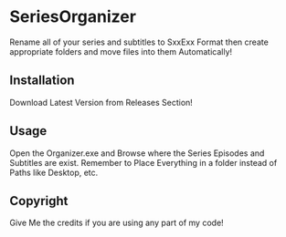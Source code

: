 # SeriesOrganizer
Rename all of your series and subtitles to SxxExx Format then create appropriate folders and move files into them Automatically!
## Installation
Download Latest Version from Releases Section!
## Usage
Open the Organizer.exe and Browse where the Series Episodes and Subtitles are exist.
Remember to Place Everything in a folder instead of Paths like Desktop, etc.

## Copyright
Give Me the credits if you are using any part of my code!
